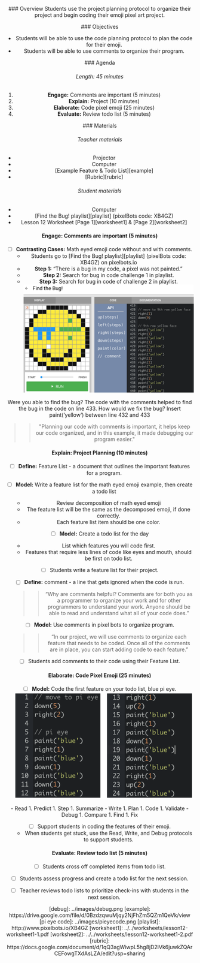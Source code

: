 <header title='Lesson 12: Coding Pixel Emojis' subtitle='plugged'/>

<notable>

<iconp src='/icons/activity.png'>### Overview</iconp>
Students use the project planning protocol to organize their project and begin coding their emoji pixel art project.



<iconp src='/icons/objectives.png'>### Objectives</iconp>

- Students will be able to use the code planning protocol to plan the code for their emoji.
- Students will be able to use comments to organize their program.


<iconp src='/icons/agenda.png'>### Agenda</iconp>
###### Length: 45 minutes
1. **Engage:** Comments are important (5 minutes)
2. **Explain:** Project (10 minutes)
3. **Elaborate:** Code pixel emoji (25 minutes)
4. **Evaluate:** Review todo list (5 minutes)




<note>

<iconp src='/icons/materials.png'>### Materials</iconp>

###### Teacher materials
- Projector
- Computer
- [Example Feature & Todo List][example]
- [Rubric][rubric]


###### Student materials
- Computer
- [Find the Bug! playlist][playlist] (pixelBots code: XB4GZ)
- Lesson 12 Worksheet [Page 1][worksheet1] & [Page 2][worksheet2]



</note>

#### Engage: Comments are important (5 minutes)

- [ ] **Contrasting Cases:** Math eyed emoji code without and with comments.
  - Students go to [Find the Bug! playlist][playlist] (pixelBots code: XB4GZ) on pixelbots.io
  - **Step 1:** “There is a bug in my code, a pixel was not painted.”
  - **Step 2:**  Search for bug in code challenge 1 in playlist.
  - **Step 3:** Search for bug in code of challenge 2 in playlist.
<note>![debug](./images/debug.png)</note>
<pagebreak/>
  <iconp type='question'>Were you able to find the bug?</iconp>
  <iconp type='answer'>The code with the comments helped to find the bug in the code on line 433.</iconp>
  <iconp type='question'>How would we fix the bug?</iconp>
  <iconp type='answer'>Insert paint(‘yellow’) between line 432 and 433</iconp>

>> "Planning our code with comments is important, it helps keep our code organized, and in this example, it made debugging our program easier."

#### Explain: Project Planning (10 minutes)

- [ ] **Define:** Feature List - a document that outlines the important features for a program.

- [ ] **Model:** Write a feature list for the math eyed emoji example, then create a todo list
  - Review decomposition of math eyed emoji
  - The feature list will be the same as the decomposed emoji, if done correctly.
  - Each feature list item should be one color.


- [ ] **Model:** Create a todo list for the day
  - List which features you will code first.
  - Features that require less lines of code like eyes and mouth,
    should be first on todo list.

- [ ] Students write a feature list for their project.

- [ ] **Define:** comment - a line that gets ignored when the code is run.
  >> “Why are comments helpful? Comments are for both you as a programmer to organize your work and for other programmers to understand your work. Anyone should be able to read and understand what all of your code does.”

- [ ] **Model:** Use comments in pixel bots to organize program.
  >> “In our project, we will use comments to organize each feature that needs to be coded. Once all of the comments are in place, you can start adding code to each feature.”

- [ ] Students add comments to their code using their Feature List.

#### Elaborate: Code Pixel Emoji (25 minutes)

- [ ] **Model:** Code the first feature on your todo list, blue pi eye.
![pi eye code](./images/pieyecode.png)

<note type="reminder" title="Reminder: Protocols">
- Read
  1. Predict
  1. Step
  1. Summarize
- Write
  1. Plan
  1. Code
  1. Validate
- Debug
  1. Compare
  1. Find
  1. Fix
  </note>

- [ ] Support students in coding the features of their emoji.
  - When students get stuck, use the Read, Write, and Debug protocols to support students.



#### Evaluate: Review todo list (5 minutes)

- [ ] Students cross off completed items from todo list.
- [ ] Students assess progress and create a todo list for the next session.
- [ ] Teacher reviews todo lists to prioritize check-ins with students in the next session.



</notable>
[debug]: ../images/debug.png
[example]: https://drive.google.com/file/d/0BzdzqwuMjqy2NjFhZm5QZm1QeVk/view
[pi eye code]: ../images/pieyecode.png
[playlist]: http://www.pixelbots.io/XB4GZ
[worksheet1]: ../../worksheets/lesson12-worksheet1-1.pdf
[worksheet2]: ../../worksheets/lesson12-worksheet1-2.pdf
[rubric]: https://docs.google.com/document/d/1qQ3agWiwpL5hg8jD2lVk6juwkZQArCEFowgTXdAsLZA/edit?usp=sharing
